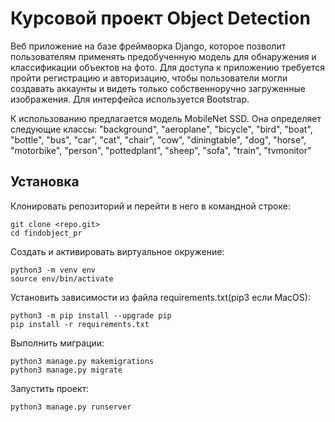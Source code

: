 # Курсовой проект Object Detection

Веб приложение на базе фреймворка Django, которое позволит пользователям применять предобученную модель для обнаружения и классификации объектов на фото.
Для доступа к приложению требуется пройти регистрацию и авторизацию, чтобы пользователи могли создавать аккаунты и видеть только собственноручно загруженные изображения. Для интерфейса используется Bootstrap.

К использованию предлагается модель MobileNet SSD. Она определяет следующие классы:
"background", "aeroplane", "bicycle", "bird", "boat", "bottle", "bus", "car", "cat", "chair", "cow", "diningtable", "dog", "horse", "motorbike", "person", "pottedplant", "sheep", "sofa", "train", "tvmonitor"

## Установка

Клонировать репозиторий и перейти в него в командной строке:

```
git clone <repo.git>
cd findobject_pr
```

Cоздать и активировать виртуальное окружение:

```
python3 -m venv env
source env/bin/activate
```

Установить зависимости из файла requirements.txt(pip3 если MacOS):

```
python3 -m pip install --upgrade pip
pip install -r requirements.txt
```

Выполнить миграции:

```
python3 manage.py makemigrations
python3 manage.py migrate
```

Запустить проект:

```
python3 manage.py runserver
```
